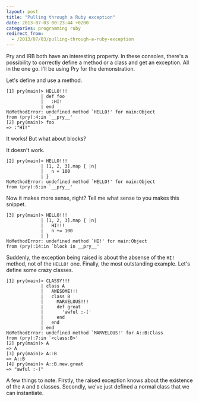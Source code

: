 ```yaml
---
layout: post
title: "Pulling through a Ruby exception"
date: 2013-07-03 00:23:44 +0200
categories: programming ruby
redirect_from:
  - /2013/07/03/pulling-through-a-ruby-exception
---
```


Pry and IRB both have an interesting property. In these consoles, there's a
possibility to correctly define a method or a class and get an exception. All in
the one go. I'll be using Pry for the demonstration.

Let's define and use a method.

```
[1] pry(main)> HELLO!!!
             | def foo
             |   :HI!
             | end
NoMethodError: undefined method `HELLO!' for main:Object
from (pry):4:in `__pry__'
[2] pry(main)> foo
=> :"HI!"
```

It works! But what about blocks?

It doesn't work.

```
[2] pry(main)> HELLO!!!
             | [1, 2, 3].map { |n|
             |   n + 100
             | }
NoMethodError: undefined method `HELLO!' for main:Object
from (pry):6:in `__pry__'
```

Now it makes more sense, right? Tell me what sense to you makes this snippet.

```
[3] pry(main)> HELLO!!!
             | [1, 2, 3].map { |n|
             |   HI!!!
             |   n += 100
             | }
NoMethodError: undefined method `HI!' for main:Object
from (pry):14:in `block in __pry__'
```

Suddenly, the exception being raised is about the absense of the `HI!` method,
not of the `HELLO!` one. Finally, the most outstanding example. Let's define
some crazy classes.

```
[1] pry(main)> CLASSY!!!
             | class A
             |   AWESOME!!!
             |   class B
             |     MARVELOUS!!!
             |     def great
             |       'awful :-('
             |     end
             |   end
             | end
NoMethodError: undefined method `MARVELOUS!' for A::B:Class
from (pry):7:in `<class:B>'
[2] pry(main)> A
=> A
[3] pry(main)> A::B
=> A::B
[4] pry(main)> A::B.new.great
=> "awful :-("
```

A few things to note. Firstly, the raised exception knows about the existence of
the `A` and `B` classes. Secondly, we've just defined a normal class that
we can instantiate.
